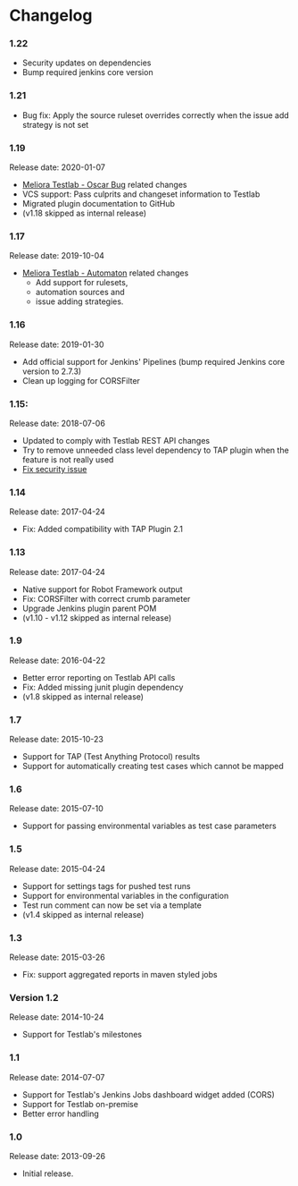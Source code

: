 Changelog
===

### 1.22

-   Security updates on dependencies
-   Bump required jenkins core version

### 1.21

-   Bug fix: Apply the source ruleset overrides correctly when the issue add strategy is not set

### 1.19

Release date: 2020-01-07 

-   [Meliora Testlab -
    Oscar Bug](https://www.melioratestlab.com/testlab-oscar-bug-release/)
    related changes
-   VCS support: Pass culprits and changeset information to Testlab
-   Migrated plugin documentation to GitHub
-   (v1.18 skipped as internal release)

### 1.17

Release date: 2019-10-04 

-   [Meliora Testlab -
    Automaton](https://www.melioratestlab.com/testlab-automaton-release/)
    related changes
    -   Add support for rulesets,
    -   automation sources and
    -   issue adding strategies.

### 1.16

Release date: 2019-01-30 

-   Add official support for Jenkins' Pipelines (bump required Jenkins
    core version to 2.7.3)
-   Clean up logging for CORSFilter

### 1.15:

Release date: 2018-07-06 

-   Updated to comply with Testlab REST API changes
-   Try to remove unneeded class level dependency to TAP plugin when the
    feature is not really used
-   [Fix security
    issue](https://jenkins.io/security/advisory/2018-07-30/#SECURITY-847)

### 1.14

Release date: 2017-04-24 

-   Fix: Added compatibility with TAP Plugin 2.1

### 1.13

Release date: 2017-04-24 

-   Native support for Robot Framework output
-   Fix: CORSFilter with correct crumb parameter
-   Upgrade Jenkins plugin parent POM
-   (v1.10 - v1.12 skipped as internal release)

### 1.9

Release date: 2016-04-22 

-   Better error reporting on Testlab API calls
-   Fix: Added missing junit plugin dependency
-   (v1.8 skipped as internal release)

### 1.7

Release date: 2015-10-23 

-   Support for TAP (Test Anything Protocol) results
-   Support for automatically creating test cases which cannot be mapped

### 1.6

Release date: 2015-07-10

-   Support for passing environmental variables as test case parameters

### 1.5

Release date: 2015-04-24

-   Support for settings tags for pushed test runs
-   Support for environmental variables in the configuration
-   Test run comment can now be set via a template
-   (v1.4 skipped as internal release)

### 1.3

Release date: 2015-03-26

-   Fix: support aggregated reports in maven styled jobs

### Version 1.2

Release date: 2014-10-24

-   Support for Testlab's milestones

### 1.1

Release date: 2014-07-07

-   Support for Testlab's Jenkins Jobs dashboard widget added (CORS)
-   Support for Testlab on-premise
-   Better error handling

### 1.0

Release date: 2013-09-26

-   Initial release.
